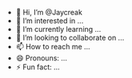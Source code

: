- 👋 Hi, I’m @Jaycreak
- 👀 I’m interested in ...
- 🌱 I’m currently learning ...
- 💞️ I’m looking to collaborate on ...
- 📫 How to reach me ...
- 😄 Pronouns: ...
- ⚡ Fun fact: ...

<!---
Jaycreak/Jaycreak is a ✨ special ✨ repository because its `README.md` (this file) appears on your GitHub profile.
You can click the Preview link to take a look at your changes.
--->
